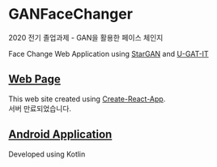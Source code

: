 # GANFaceChanger
2020 전기 졸업과제 - GAN을 활용한 페이스 체인지  
  
Face Change Web Application using [StarGAN](https://arxiv.org/abs/1711.09020) and [U-GAT-IT](https://openreview.net/forum?id=BJlZ5ySKPH)
## [Web Page](https://znznz6037.github.io/GANFaceChanger/#/)
This web site created using [Create-React-App](https://github.com/facebook/create-react-app).  
서버 만료되었습니다.

## [Android Application](https://github.com/znznz6037/GANFaceChanger_Android)  
Developed using Kotlin
